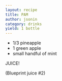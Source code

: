 ```yaml
---
layout: recipe
title: PAM
author: jsonin
category: drinks
yield: 1 bottle
---
```

* 1/3 pineapple
* 1 green apple
* small handful of mint

JUICE!

(Blueprint juice #2)